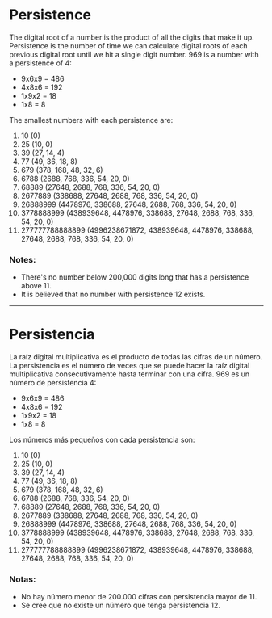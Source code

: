 # Persistence
The digital root of a number is the product of all the digits that make it up.
Persistence is the number of time we can calculate digital roots of each previous digital root until we hit a single digit number. 969 is a number with a persistence of 4:

- 9x6x9 = 486
- 4x8x6 = 192
- 1x9x2 = 18
- 1x8 = 8

The smallest numbers with each persistence are:

1.	10 (0)
2.	25 (10, 0)
3.	39 (27, 14, 4)
4.	77 (49, 36, 18, 8)
5.	679 (378, 168, 48, 32, 6)
6.	6788 (2688, 768, 336, 54, 20, 0)
7.	68889 (27648, 2688, 768, 336, 54, 20, 0)
8.	2677889 (338688, 27648, 2688, 768, 336, 54, 20, 0)
9.	26888999 (4478976, 338688, 27648, 2688, 768, 336, 54, 20, 0)
10.	3778888999 (438939648, 4478976, 338688, 27648, 2688, 768, 336, 54, 20, 0)
11.	277777788888899 (4996238671872, 438939648, 4478976, 338688, 27648, 2688, 768, 336, 54, 20, 0)

### Notes:
- There's no number below 200,000 digits long that has a persistence above 11.
- It is believed that no number with persistence 12 exists.

<hr/>

# Persistencia
La raíz digital multiplicativa es el producto de todas las cifras de un número.
La persistencia es el número de veces que se puede hacer la raíz digital multiplicativa consecutivamente hasta terminar con una cifra. 969 es un número de persistencia 4:

- 9x6x9 = 486
- 4x8x6 = 192
- 1x9x2 = 18
- 1x8 = 8

Los números más pequeños con cada persistencia son:

1.	10 (0)
2.	25 (10, 0)
3.	39 (27, 14, 4)
4.	77 (49, 36, 18, 8)
5.	679 (378, 168, 48, 32, 6)
6.	6788 (2688, 768, 336, 54, 20, 0)
7.	68889 (27648, 2688, 768, 336, 54, 20, 0)
8.	2677889 (338688, 27648, 2688, 768, 336, 54, 20, 0)
9.	26888999 (4478976, 338688, 27648, 2688, 768, 336, 54, 20, 0)
10.	3778888999 (438939648, 4478976, 338688, 27648, 2688, 768, 336, 54, 20, 0)
11.	277777788888899 (4996238671872, 438939648, 4478976, 338688, 27648, 2688, 768, 336, 54, 20, 0)

### Notas:
- No hay número menor de 200.000 cifras con persistencia mayor de 11.
- Se cree que no existe un número que tenga persistencia 12.
